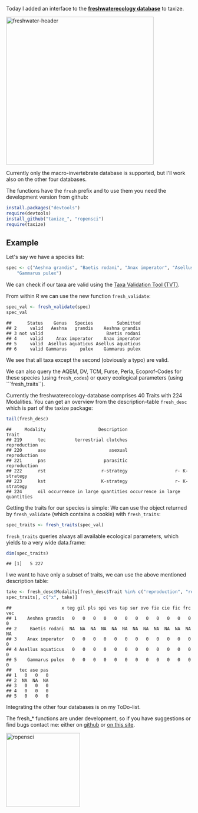 Today I added an interface to the **[freshwaterecology database](http://www.freshwaterecology.info)** to taxize.

<a href="http://www.freshwaterecology.info"><img src="http://www.freshwaterecology.info/images/freshwater_all.gif" alt="freshwater-header" width="400"/></a>

Currently only the macro-invertebrate database is supported, but I'll work also on the other four databases.

The functions have the ```fresh``` prefix and to use them you need the development version from github:


```r
install.packages("devtools")
require(devtools)
install_github("taxize_", "ropensci")
require(taxize)
```





Example
-------------------------

Let's say we have a species list:

```r
spec <- c("Aeshna grandis", "Baetis rodani", "Anax imperator", "Asellus aquaticus", 
    "Gammarus pulex")
```


We can check if our taxa are valid using the [Taxa Validation Tool (TVT)](http://www.freshwaterecology.info/TaxaDB_TVT.php). 

From within R we can use the new function ```fresh_validate```:

```r
spec_val <- fresh_validate(spec)
spec_val
```

```
##      Status    Genus   Species         Submitted
## 2     valid   Aeshna   grandis    Aeshna grandis
## 3 not valid                        Baetis rodani
## 4     valid     Anax imperator    Anax imperator
## 5     valid  Asellus aquaticus Asellus aquaticus
## 6     valid Gammarus     pulex    Gammarus pulex
```


We see that all taxa except the second (obviously a typo) are valid. 

We can also query the AQEM, DV, TCM, Furse, Perla, Ecoprof-Codes for these species (using ```fresh_codes```) or query ecological parameters (using ```fresh_traits``).

Currently the freshwaterecology-database comprises 40 Traits with 224 Modalities. You can get an overview from the description-table ```fresh_desc``` which is part of the taxize package:


```r
tail(fresh_desc)
```

```
##     Modality                    Description                          Trait
## 219      tec           terrestrial clutches                   reproduction
## 220      ase                        asexual                   reproduction
## 221      pas                      parasitic                   reproduction
## 222      rst                     r-strategy                  r- K-strategy
## 223      kst                     K-strategy                  r- K-strategy
## 224      oil occurrence in large quantities occurrence in large quantities
```


Getting the traits for our species is simple: We can use the object returned by ```fresh_validate``` (which contains a cookie) with ```fresh_traits```:


```r
spec_traits <- fresh_traits(spec_val)
```






```fresh_traits``` queries always all available ecological parameters, which yields to a very wide data.frame:

```r
dim(spec_traits)
```

```
## [1]   5 227
```


I we want to have only a subset of traits, we can use the above mentioned description table:


```r
take <- fresh_desc$Modality[fresh_desc$Trait %in% c("reproduction", "respiration")]
spec_traits[, c("x", take)]
```

```
##                   x teg gil pls spi ves tap sur ovo fie cie fic frc vec
## 1    Aeshna grandis   0   0   0   0   0   0   0   0   0   0   0   0   0
## 2     Baetis rodani  NA  NA  NA  NA  NA  NA  NA  NA  NA  NA  NA  NA  NA
## 3    Anax imperator   0   0   0   0   0   0   0   0   0   0   0   0   0
## 4 Asellus aquaticus   0   0   0   0   0   0   0   0   0   0   0   0   0
## 5    Gammarus pulex   0   0   0   0   0   0   0   0   0   0   0   0   0
##   tec ase pas
## 1   0   0   0
## 2  NA  NA  NA
## 3   0   0   0
## 4   0   0   0
## 5   0   0   0
```


Integrating the other four databases is on my ToDo-list.


The fresh_* functions are under development, so if you have suggestions or find bugs contact me:
either on [github](https://github.com/ropensci/taxize_/issues?state=open) or [on this site](http://edild.github.com/contact/).

<a href="http://ropensci.org"><img src="http://ropensci.org/alm/images/ropensci.png" alt="ropensci" width="200"/></a>




